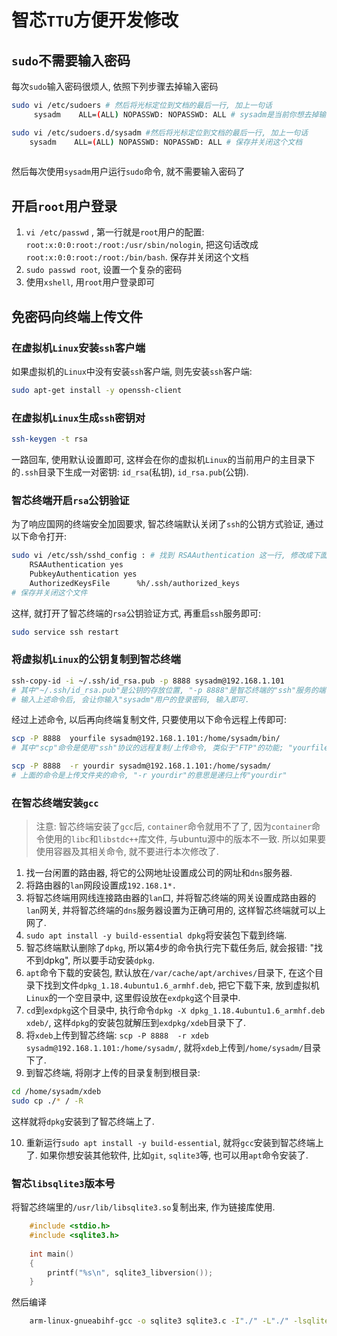 # 智芯`TTU`方便开发修改

## `sudo`不需要输入密码

每次`sudo`输入密码很烦人, 依照下列步骤去掉输入密码

```bash
sudo vi /etc/sudoers # 然后将光标定位到文档的最后一行, 加上一句话
	 sysadm    ALL=(ALL) NOPASSWD: NOPASSWD: ALL # sysadm是当前你想去掉输入密码的用户名, 可以是任意有效的用户名. 保存并关闭这个文档

sudo vi /etc/sudoers.d/sysadm #然后将光标定位到文档的最后一行, 加上一句话
	sysadm    ALL=(ALL) NOPASSWD: NOPASSWD: ALL # 保存并关闭这个文档
	 
```

然后每次使用`sysadm`用户运行`sudo`命令, 就不需要输入密码了



## 开启`root`用户登录

1. `vi /etc/passwd` ,  第一行就是`root`用户的配置: `root:x:0:0:root:/root:/usr/sbin/nologin`, 把这句话改成  `root:x:0:0:root:/root:/bin/bash`. 保存并关闭这个文档
2. `sudo passwd root`, 设置一个复杂的密码
3. 使用`xshell`, 用`root`用户登录即可

## 免密码向终端上传文件

### 在虚拟机`Linux`安装`ssh`客户端

如果虚拟机的`Linux`中没有安装`ssh`客户端, 则先安装`ssh`客户端:

```bash
sudo apt-get install -y openssh-client
```

### 在虚拟机`Linux`生成`ssh`密钥对

```bash
ssh-keygen -t rsa
```
一路回车, 使用默认设置即可,  这样会在你的虚拟机`Linux`的当前用户的主目录下的`.ssh`目录下生成一对密钥: `id_rsa`(私钥), `id_rsa.pub`(公钥).

### 智芯终端开启`rsa`公钥验证

为了响应国网的终端安全加固要求, 智芯终端默认关闭了`ssh`的公钥方式验证, 通过以下命令打开:

```bash
sudo vi /etc/ssh/sshd_config : # 找到 RSAAuthentication 这一行, 修改成下面的设置, 如果没有这3句话, 手动加入即可
	RSAAuthentication yes
	PubkeyAuthentication yes
	AuthorizedKeysFile      %h/.ssh/authorized_keys
# 保存并关闭这个文件	
```

这样, 就打开了智芯终端的`rsa`公钥验证方式,  再重启`ssh`服务即可:

```bash
sudo service ssh restart
```

### 将虚拟机`Linux`的公钥复制到智芯终端

```bash
ssh-copy-id -i ~/.ssh/id_rsa.pub -p 8888 sysadm@192.168.1.101
# 其中"~/.ssh/id_rsa.pub"是公钥的存放位置, "-p 8888"是智芯终端的"ssh"服务的端口号, "sysadm@192.168.1.101"的意思是, 将公钥存放到"192.168.1.101"这个"ssh"服务器的"sysadm"的主目录下的".ssh/authorized_keys"文件中
# 输入上述命令后, 会让你输入"sysadm"用户的登录密码, 输入即可.
```

经过上述命令, 以后再向终端复制文件, 只要使用以下命令远程上传即可:

```bash
scp -P 8888  yourfile sysadm@192.168.1.101:/home/sysadm/bin/
# 其中"scp"命令是使用"ssh"协议的远程复制/上传命令, 类似于"FTP"的功能; "yourfile"是你想要往终端复制的文件; "sysadm@192.168.1.101"意思是使用用户名"sysadm"登录"192.168.1.101"进行本次复制动作; ":/home/sysadm/bin/"是要将本次的文件放到终端的哪个目录下, 注意这个目录"sysadm"要有写权限

scp -P 8888  -r yourdir sysadm@192.168.1.101:/home/sysadm/
# 上面的命令是上传文件夹的命令, "-r yourdir"的意思是递归上传"yourdir"
```

### 在智芯终端安装`gcc`

> 注意: 智芯终端安装了`gcc`后, `container`命令就用不了了, 因为`container`命令使用的`libc`和`libstdc++`库文件, 与ubuntu源中的版本不一致. 所以如果要使用容器及其相关命令, 就不要进行本次修改了.

1. 找一台闲置的路由器, 将它的公网地址设置成公司的网址和`dns`服务器.
2. 将路由器的`lan`网段设置成`192.168.1*.`
3. 将智芯终端用网线连接路由器的`lan`口, 并将智芯终端的网关设置成路由器的`lan`网关, 并将智芯终端的`dns`服务器设置为正确可用的, 这样智芯终端就可以上网了.
4. `sudo apt install -y build-essential dpkg`将安装包下载到终端.
5. 智芯终端默认删除了`dpkg`, 所以第4步的命令执行完下载任务后, 就会报错: "找不到dpkg",  所以要手动安装`dpkg`.
6. `apt`命令下载的安装包, 默认放在`/var/cache/apt/archives/`目录下,  在这个目录下找到文件`dpkg_1.18.4ubuntu1.6_armhf.deb`, 把它下载下来, 放到虚拟机`Linux`的一个空目录中, 这里假设放在`exdpkg`这个目录中.
7. `cd`到`exdpkg`这个目录中, 执行命令`dpkg -X dpkg_1.18.4ubuntu1.6_armhf.deb xdeb/`, 这样`dpkg`的安装包就解压到`exdpkg/xdeb`目录下了.
8. 将`xdeb`上传到智芯终端: `scp -P 8888  -r xdeb sysadm@192.168.1.101:/home/sysadm/`, 就将`xdeb`上传到`/home/sysadm/`目录下了.
9. 到智芯终端, 将刚才上传的目录复制到根目录: 

```bash
cd /home/sysadm/xdeb
sudo cp ./* / -R
```
这样就将`dpkg`安装到了智芯终端上了.

10. 重新运行`sudo apt install -y build-essential`, 就将`gcc`安装到智芯终端上了. 如果你想安装其他软件, 比如`git`, `sqlite3`等, 也可以用`apt`命令安装了.

### 智芯`libsqlite3`版本号

将智芯终端里的`/usr/lib/libsqlite3.so`复制出来, 作为链接库使用.

```C
	#include <stdio.h>
	#include <sqlite3.h>
	
	int main()
	{
  		printf("%s\n", sqlite3_libversion());
	}
```

然后编译

```bash
	arm-linux-gnueabihf-gcc -o sqlite3 sqlite3.c -I"./" -L"./" -lsqlite3 -lpthread -ldl
```